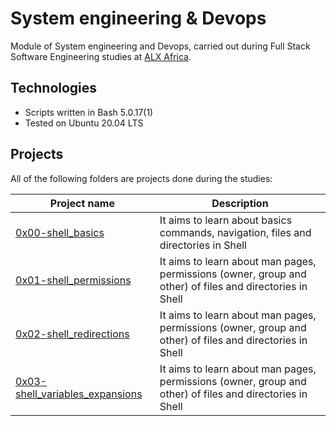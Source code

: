 # System engineering & Devops

Module of System engineering and Devops, carried out during Full Stack Software Engineering studies at [ALX Africa](https://www.alxafrica.com//).

## Technologies
* Scripts written in Bash 5.0.17(1)
* Tested on Ubuntu 20.04 LTS

## Projects
All of the following folders are projects done during the studies:

| Project name | Description |
| ------------ | ----------- |
| [0x00-shell_basics](https://github.com/fila2021/alx-system_engineering-devops/tree/master/0x00-shell_basics) | It aims to learn about basics commands, navigation, files and directories in Shell |
| [0x01-shell_permissions](https://github.com/fila2021/alx-system_engineering-devops/tree/master/0x01-shell_permissions) | It aims to learn about man pages, permissions (owner, group and other) of files and directories in Shell |
| [0x02-shell_redirections](https://github.com/fila2021/alx-system_engineering-devops/tree/master/0x02-shell_redirections) | It aims to learn about man pages, permissions (owner, group and other) of files and directories in Shell |
| [0x03-shell_variables_expansions](https://github.com/fila2021/alx-system_engineering-devops/tree/master/0x03-shell_variables_expansions) | It aims to learn about man pages, permissions (owner, group and other) of files and directories in Shell |

